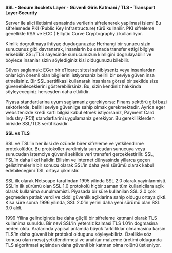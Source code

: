 **SSL - Secure Sockets Layer - Güvenli Giris Katmani / TLS - Transport Layer Security**

Server ile alici iletisimi esnasinda verilerin sifrelenerek yapilmasi islemi
Bu sifrelemede PKI (Public Key Infrastructure) türü kullanilir.
PKI sifreleme genellikle RSA ve ECC ( Elliptic Curve Cryptography ) kullaniliyor.

Kimlik dogrultmaya ihtiyaç duydugunuzda: Herhangi bir sunucu sizin sunucunuz gibi davranarak,
insanlarin bu esnada transfer ettigi bilgiye erisebilir. SSL/TLS sayesinde sunucunuzun kimligini 
dogrulayabilir ve böylece insanlar sizin söylediginiz kisi oldugunuzu bilebilir.

Güven saglamak: EGer bir eTicaret sitesi sahibiyseniz veya insanlardan onlar için önemli olan bilgilerini 
istiyorsaniz belirli bir seviye güven insa etmelisiniz. Bir SSL sertifikasi kullanarak insanlara görsel bir
sekilde size güvenebileceklerini gösterebilirsiniz. Bu, sizin kendiniz hakkinda söyleyeceginiz herseyden daha 
etkilidir.

Piyasa standartlarina uyum saglamaniz gerekiyorsa: Finans sektörü gibi bazi sektörlerde, belirli seviye
güvenlige sahip olmak gerekmektedir. Ayrica eger websitenizde kredi karti bilgisi kabul etmek istiyorsaniz,
Payment Card Industry (PCI) standartlarini uygulamaniz gerekiyor. Bu gerekliliklerden biriside SSL/TLS 
sertifikasidir.


**SSL vs TLS**

SSL ve TSL’in her ikisi de özünde birer sifreleme ve yetkilendirme protokolüdür. Bu protokoller yardimiyla sunucudan sunucuya veya sunucudan 
istemciye güvenli sekilde veri transferi gerçeklestirilir. SSL, TSL’in daha ilkel halidir. Bilisim ve internet dünyasinda yillarca geçen 
gelistirmelerin bir sonucu olarak SSL’in daha yeni sürümü olarak kabul edebilecegimi TSL ortaya çikmistir.

SSL ilk olarak Netscape tarafindan 1995 yilinda SSL 2.0 olarak yayinlanmisti. SSL’in ilk sürümü olan SSL 1.0 protokolü hiçbir 
zaman tüm kullanicilara açik olarak kullanima sunulmamisti. Piyasada bir süre kullanilan SSL 2.0 çok geçmeden patlak verdi ve 
ciddi güvenlik açiklarina sahip oldugu ortaya çikti. Kisa süre sonra 1996 yilinda, SSL 2.0’in yerini daha yeni sürümü olan SSL 3.0 aldi.

1999 Yilina gelindiginde ise daha güçlü bir sifreleme katmani olarak TLS kullanima sunuldu. Bir nevi SSL’in yetersiz kalmasi 
TLS 1.0’in dogmasina neden oldu. Aralarinda yapisal anlamda büyük farkliliklar olmamasina karsin TLS’in daha güvenli bir protokol
 oldugunu söyleyebiliriz. Özellikle söz konusu olan mesaj yetkilendirmesi ve anahtar malzeme üretimi oldugunda TLS algoritmasi 
açisindan daha güvenli bir katman olma rolünü üstleniyor. 
